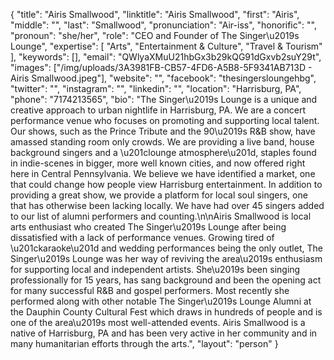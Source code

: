 {
  "title": "Airis Smallwood",
  "linktitle": "Airis Smallwood",
  "first": "Airis",
  "middle": "",
  "last": "Smallwood",
  "pronunciation": "Air-iss",
  "honorific": "",
  "pronoun": "she/her",
  "role": "CEO and Founder of The Singer\u2019s Lounge",
  "expertise": [
    "Arts",
    "Entertainment & Culture",
    "Travel & Tourism"
  ],
  "keywords": [],
  "email": "QWlyaXMuU21hbGx3b29kQG91dGxvb2suY29t",
  "images": ["/img/uploads/3A3981FB-CB57-4FD6-A5B8-5F9341AB713D - Airis Smallwood.jpeg"],
  "website": "",
  "facebook": "thesingersloungehbg",
  "twitter": "",
  "instagram": "",
  "linkedin": "",
  "location": "Harrisburg, PA",
  "phone": "7174213565",
  "bio": "The Singer\u2019s Lounge is a unique and creative approach to urban nightlife in Harrisburg, PA. We are a concert performance venue who focuses on promoting and supporting local talent. Our shows, such as the Prince Tribute and the 90\u2019s R&B show, have amassed standing room only crowds. We are providing a live band, house background singers and a \u201clounge atmosphere\u201d, staples found in indie-scenes in bigger, more well known cities, and now offered right here in Central Pennsylvania. We believe we have identified a market, one that could change how people view Harrisburg entertainment. In addition to providing a great show, we provide a platform for local soul singers, one that has otherwise been lacking locally. We have had over 45 singers added to our list of alumni performers and counting.\n\nAiris Smallwood is local arts enthusiast who created The Singer\u2019s Lounge after being dissatisfied with a lack of performance venues. Growing tired of \u201ckaraoke\u201d and wedding performances being the only outlet, The Singer\u2019s Lounge was her way of reviving the area\u2019s enthusiasm for supporting local and independent artists. She\u2019s been singing professionally for 15 years, has sang background and been the opening act for many successful R&B and gospel performers. Most recently she performed along with other notable The Singer\u2019s Lounge Alumni at the Dauphin County Cultural Fest which draws in hundreds of people and is one of the area\u2019s most well-attended events. Airis Smallwood is a native of Harrisburg, PA and has been very active in her community and in many humanitarian efforts through the arts.",
  "layout": "person"
}
